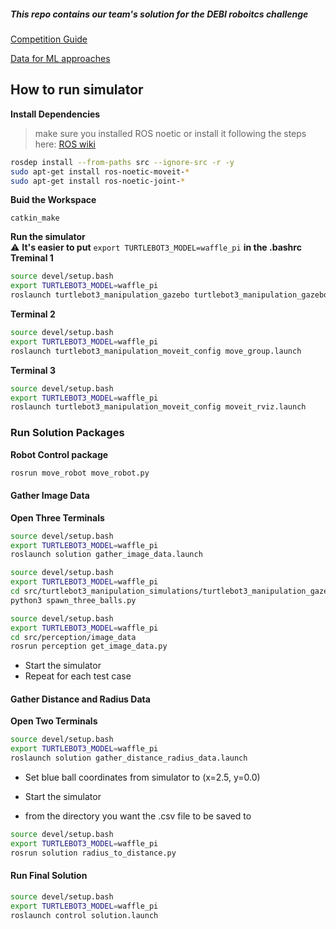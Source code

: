 ##### This repo contains our team's solution for the DEBI roboitcs challenge
[Competition Guide](https://drive.google.com/file/d/1BXq8UASasAKcVyFiAwk3sP4nw0m5puhp/view)

[Data for ML approaches](https://drive.google.com/drive/u/3/folders/10ELHnNTLzk8KlJmtVNdc6GsWTaqzyflx)

## How to run simulator 
**Install Dependencies**

> make sure you installed ROS noetic or install it following the steps here: [ROS wiki](http://wiki.ros.org/noetic/Installation/Ubuntu)

```bash
rosdep install --from-paths src --ignore-src -r -y
sudo apt-get install ros-noetic-moveit-*
sudo apt-get install ros-noetic-joint-* 
```
**Buid the Workspace**
```
catkin_make
```
**Run the simulator**  
⚠️ **It's easier to put** ```export TURTLEBOT3_MODEL=waffle_pi``` **in the .bashrc**  
**Treminal 1**
```bash
source devel/setup.bash
export TURTLEBOT3_MODEL=waffle_pi
roslaunch turtlebot3_manipulation_gazebo turtlebot3_manipulation_gazebo.launch
```
**Terminal 2**
```bash
source devel/setup.bash
export TURTLEBOT3_MODEL=waffle_pi
roslaunch turtlebot3_manipulation_moveit_config move_group.launch
```
**Terminal 3**
```bash
source devel/setup.bash
export TURTLEBOT3_MODEL=waffle_pi
roslaunch turtlebot3_manipulation_moveit_config moveit_rviz.launch
```


### Run Solution Packages

**Robot Control package**

```bash
rosrun move_robot move_robot.py
```

#### Gather Image Data
**Open Three Terminals**

```bash
source devel/setup.bash
export TURTLEBOT3_MODEL=waffle_pi
roslaunch solution gather_image_data.launch
```

```bash
source devel/setup.bash
export TURTLEBOT3_MODEL=waffle_pi
cd src/turtlebot3_manipulation_simulations/turtlebot3_manipulation_gazebo/scripts
python3 spawn_three_balls.py
```

```bash
source devel/setup.bash
export TURTLEBOT3_MODEL=waffle_pi
cd src/perception/image_data
rosrun perception get_image_data.py
```

- Start the simulator
- Repeat for each test case

#### Gather Distance and Radius Data
**Open Two Terminals**

```bash
source devel/setup.bash
export TURTLEBOT3_MODEL=waffle_pi
roslaunch solution gather_distance_radius_data.launch
```
- Set blue ball coordinates from simulator to (x=2.5, y=0.0)
- Start the simulator


- from the directory you want the .csv file to be saved to 
```bash
source devel/setup.bash
export TURTLEBOT3_MODEL=waffle_pi
rosrun solution radius_to_distance.py
```

#### Run Final Solution

```bash
source devel/setup.bash
export TURTLEBOT3_MODEL=waffle_pi
roslaunch control solution.launch
```